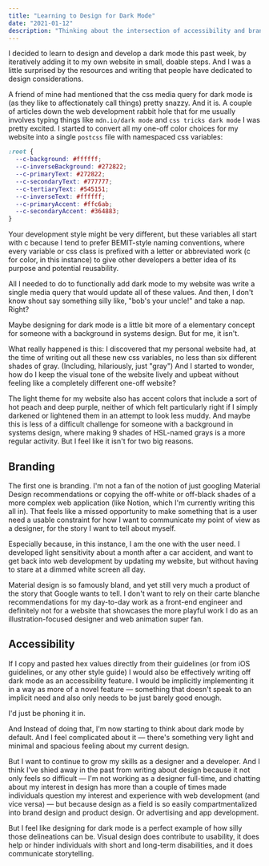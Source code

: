 ```yaml
---
title: "Learning to Design for Dark Mode"
date: "2021-01-12"
description: "Thinking about the intersection of accessibility and branding while redesigning a dark version of my portfolio."
---
```


I decided to learn to design and develop a dark mode this past week, by iteratively adding it to my own website in small, doable steps. And I was a little surprised by the resources and writing that people have dedicated to design considerations.

A friend of mine had mentioned that the css media query for dark mode is (as they like to affectionately call things) pretty snazzy. And it is. A couple of articles down the web development rabbit hole that for me usually involves typing things like `mdn.io/dark mode` and `css tricks dark mode` I was pretty excited. I started to convert all my one-off color choices for my website into a single `postcss` file with namespaced css variables:

```css
:root {
  --c-background: #ffffff;
  --c-inverseBackground: #272822;
  --c-primaryText: #272822;
  --c-secondaryText: #777777;
  --c-tertiaryText: #545151;
  --c-inverseText: #ffffff;
  --c-primaryAccent: #ffc6ab;
  --c-secondaryAccent: #364883;
}
```

Your development style might be very different, but these variables all start with c because I tend to prefer BEMIT-style naming conventions, where every variable or css class is prefixed with a letter or abbreviated work (c for color, in this instance) to give other developers a better idea of its purpose and potential reusability.

All I needed to do to functionally add dark mode to my website was write a single media query that would update all of these values. And then, I don't know shout say something silly like, "bob's your uncle!" and take a nap. Right?

Maybe designing for dark mode is a little bit more of a elementary concept for someone with a background in systems design. But for me, it isn't.

What really happened is this: I discovered that my personal website had, at the time of writing out all these new css variables, no less than six different shades of gray. (Including, hilariously, just "gray") And I started to wonder, how do I keep the visual tone of the website lively and upbeat without feeling like a completely different one-off website?

The light theme for my website also has accent colors that include a sort of hot peach and deep purple, neither of which felt particularly right if I simply darkened or lightened them in an attempt to look less muddy. And maybe this is less of a difficult challenge for someone with a background in systems design, where making 9 shades of HSL-named grays is a more regular activity. But I feel like it isn't for two big reasons.

## Branding

The first one is branding. I'm not a fan of the notion of just googling Material Design recommendations or copying the off-white or off-black shades of a more complex web application (like Notion, which I'm currently writing this all in). That feels like a missed opportunity to make something that is a user need a usable constraint for how I want to communicate my point of view as a designer, for the story I want to tell about myself.

Especially because, in this instance, I am the one with the user need. I developed light sensitivity about a month after a car accident, and want to get back into web development by updating my website, but without having to stare at a dimmed white screen all day.

Material design is so famously bland, and yet still very much a product of the story that Google wants to tell. I don't want to rely on their carte blanche recommendations for my day-to-day work as a front-end engineer and definitely not for a website that showcases the more playful work I do as an illustration-focused designer and web animation super fan.

## Accessibility

If I copy and pasted hex values directly from their guidelines (or from iOS guidelines, or any other style guide) I would also be effectively writing off dark mode as an accessibility feature. I would be implicitly implementing it in a way as more of a novel feature — something that doesn't speak to an implicit need and also only needs to be just barely good enough.

I'd just be phoning it in.

And Instead of doing that, I'm now starting to think about dark mode by default. And I feel complicated about it — there's something very light and minimal and spacious feeling about my current design.

But I want to continue to grow my skills as a designer and a developer. And I think I've shied away in the past from writing about design because it not only feels so difficult — I'm not working as a designer full-time, and chatting about my interest in design has more than a couple of times made individuals question my interest and experience with web development (and vice versa) — but because design as a field is so easily compartmentalized into brand design and product design. Or advertising and app development.

But I feel like designing for dark mode is a perfect example of how silly those delineations can be. Visual design does contribute to usability, it does help or hinder individuals with short and long-term disabilities, and it does communicate storytelling.
